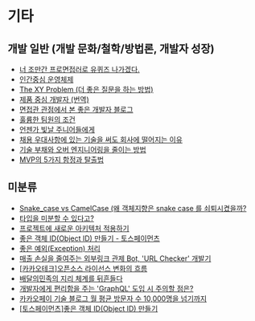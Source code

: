# 기타

## 개발 일반 (개발 문화/철학/방법론, 개발자 성장)

- [너 조만간 프로면접러로 유퀴즈 나가겠다.](https://brunch.co.kr/@marketerj/14)
- [인간중심 운영체제](https://brunch.co.kr/@taebari/34)
- [The XY Problem (더 좋은 질문을 하는 방법)](https://ahnheejong.name/articles/the-xy-problem)
- [제품 중심 개발자 (번역)](https://www.jobless.blog/product-minded-engineer/?ref=k3)
- [면접관 관점에서 본 좋은 개발자 블로그](https://f-lab.kr/blog/developer-blog-tips)
- [훌륭한 팀원의 조건](https://medium.com/@kpak/%ED%9B%8C%EB%A5%AD%ED%95%9C-%ED%8C%80%EC%9B%90%EC%9D%98-%EC%A1%B0%EA%B1%B4-strong-views-weakly-held-17880611d962)
- [언젠가 빛날 주니어들에게](https://medium.com/@totuworld/%EC%96%B8%EC%A0%9C%EA%B0%80-%EB%B9%9B%EB%82%A0-%EC%A3%BC%EB%8B%88%EC%96%B4%EB%93%A4%EC%97%90%EA%B2%8C-10b4baa281ad)
- [채용 우대사항에 있는 기술을 써도 회사에 떨어지는 이유](https://f-lab.kr/blog/why-drop-me-for-preparing-a-lot)
- [기술 부채와 오버 엔지니어링을 줄이는 방법](https://community.rememberapp.co.kr/post/89977)
- [MVP의 5가지 함정과 탈출법](https://brunch.co.kr/@jjollae/7)

## 미분류

- [Snake_case vs CamelCase (왜 객체지향은 snake case 를 쇠퇴시켰을까?](https://blog.naver.com/sjc02183/222885644655)
- [타입을 미분할 수 있다고?](https://eatchangmyeong.github.io/2022/06/05/how-is-type-derivative-a-thing.html)
- [프로젝트에 새로운 아키텍처 적용하기](https://medium.com/naverfinancial/%ED%94%84%EB%A1%9C%EC%A0%9D%ED%8A%B8%EC%97%90-%EC%83%88%EB%A1%9C%EC%9A%B4-%EC%95%84%ED%82%A4%ED%85%8D%EC%B2%98-%EC%A0%81%EC%9A%A9%ED%95%98%EA%B8%B0-99d70df6122b)
- [좋은 객체 ID(Object ID) 만들기 - 토스페이먼츠](https://yozm.wishket.com/magazine/detail/2161/?fbclid=IwAR2XPUZhLAgG-6VGDywbWDi8lyXX9Wexbdb6kYb8kotLN_8tfWwA5aRf8bs)
- [좋은 예외(Exception) 처리](https://jojoldu.tistory.com/734)
- [매출 손실을 줄여주는 외부링크 관제 Bot, 'URL Checker' 개발기](https://blog.banksalad.com/tech/url-status-checker)
- [[카카오테크]오픈소스 라이선스 변화의 흐름](https://tech.kakao.com/2021/09/08/opensource-license)
- [배달의민족의 지리 체계를 뒤흔들다](https://techblog.woowahan.com/11238/)
- [개발자에게 편리함을 주는 'GraphQL' 도입 시 주의할 점은?](https://yozm.wishket.com/magazine/detail/2266/)
- [카카오페이 기술 블로그 월 평균 방문자 수 10,000명을 넘기까지](https://tech.kakaopay.com/post/kakaopay-techlog-2/)
- [[토스페이먼츠]좋은 객체 ID(Object ID) 만들기](https://velog.io/@tosspayments/%EC%A2%8B%EC%9D%80-%EA%B0%9D%EC%B2%B4-IDObject-ID-%EB%A7%8C%EB%93%A4%EA%B8%B0)

